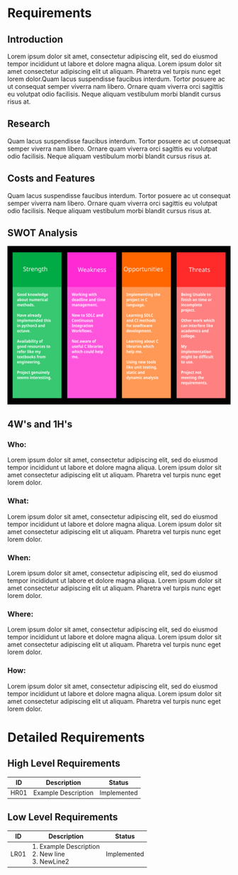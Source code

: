 # Requirements

## Introduction
Lorem ipsum dolor sit amet, consectetur adipiscing elit, sed do eiusmod tempor incididunt ut labore et dolore magna aliqua. Lorem ipsum dolor sit amet consectetur adipiscing elit ut aliquam. Pharetra vel turpis nunc eget lorem dolor.Quam lacus suspendisse faucibus interdum. Tortor posuere ac ut consequat semper viverra nam libero. Ornare quam viverra orci sagittis eu volutpat odio facilisis. Neque aliquam vestibulum morbi blandit cursus risus at.

## Research

Quam lacus suspendisse faucibus interdum. Tortor posuere ac ut consequat semper viverra nam libero. Ornare quam viverra orci sagittis eu volutpat odio facilisis. Neque aliquam vestibulum morbi blandit cursus risus at.

## Costs and Features

Quam lacus suspendisse faucibus interdum. Tortor posuere ac ut consequat semper viverra nam libero. Ornare quam viverra orci sagittis eu volutpat odio facilisis. Neque aliquam vestibulum morbi blandit cursus risus at.

## SWOT Analysis
    
<img src="../6_ImagesAndVideos/Swot.svg" width="800px">

## 4W's and 1H's

### Who:

Lorem ipsum dolor sit amet, consectetur adipiscing elit, sed do eiusmod tempor incididunt ut labore et dolore magna aliqua. Lorem ipsum dolor sit amet consectetur adipiscing elit ut aliquam. Pharetra vel turpis nunc eget lorem dolor.

### What:

Lorem ipsum dolor sit amet, consectetur adipiscing elit, sed do eiusmod tempor incididunt ut labore et dolore magna aliqua. Lorem ipsum dolor sit amet consectetur adipiscing elit ut aliquam. Pharetra vel turpis nunc eget lorem dolor.

### When:

Lorem ipsum dolor sit amet, consectetur adipiscing elit, sed do eiusmod tempor incididunt ut labore et dolore magna aliqua. Lorem ipsum dolor sit amet consectetur adipiscing elit ut aliquam. Pharetra vel turpis nunc eget lorem dolor.

### Where:

Lorem ipsum dolor sit amet, consectetur adipiscing elit, sed do eiusmod tempor incididunt ut labore et dolore magna aliqua. Lorem ipsum dolor sit amet consectetur adipiscing elit ut aliquam. Pharetra vel turpis nunc eget lorem dolor.

### How:

Lorem ipsum dolor sit amet, consectetur adipiscing elit, sed do eiusmod tempor incididunt ut labore et dolore magna aliqua. Lorem ipsum dolor sit amet consectetur adipiscing elit ut aliquam. Pharetra vel turpis nunc eget lorem dolor.

# Detailed Requirements

## High Level Requirements

| ID | Description | Status |
|-|-|-|
| HR01 | Example Description | Implemented |

## Low Level Requirements

| ID | Description | Status |
|-|-|-|
| LR01 | 1. Example Description <br> 2. New line <br> 3. NewLine2 | Implemented |

